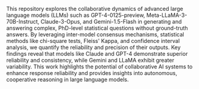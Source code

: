 This repository explores the collaborative dynamics of advanced large language models (LLMs) such as GPT-4-0125-preview, Meta-LLaMA-3-70B-Instruct, Claude-3-Opus, and Gemini-1.5-Flash in generating and answering complex, PhD-level statistical questions without ground-truth answers. By leveraging inter-model consensus mechanisms, statistical methods like chi-square tests, Fleiss' Kappa, and confidence interval analysis, we quantify the reliability and precision of their outputs. Key findings reveal that models like Claude and GPT-4 demonstrate superior reliability and consistency, while Gemini and LLaMA exhibit greater variability. This work highlights the potential of collaborative AI systems to enhance response reliability and provides insights into autonomous, cooperative reasoning in large language models.
